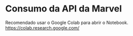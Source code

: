 # Consumo da API da Marvel

Recomendado usar o Google Colab para abrir o Notebook.
https://colab.research.google.com/
